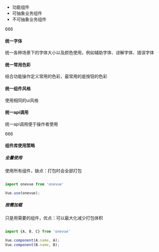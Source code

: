 - 功能组件
- 可抽象业务组件
- 不可抽象业务组件

666

#### 统一字体

统一各种场景下的字体大小以及颜色使用，例如辅助字体、谅解字体、错误字体

#### 统一常用色彩

结合功能操作定义常用的色彩，最常用的是按钮的色彩

#### 统一组件风格

使用相同的ui风格

#### 统一api调用

统一api调用便于操作者使用

666

#### 组件库使用策略

##### 全量使用

使用所有组件，缺点：打包时会全部打包

```js

import onevue from 'onevue'

Vue.use(onevue);

```

##### 按需加载

只是用需要的组件，优点：可以最大化减少打包体积

```js

import {A, B, C} from 'onevue'

Vue.component(A.name, A);
Vue.component(B.name, B);

```